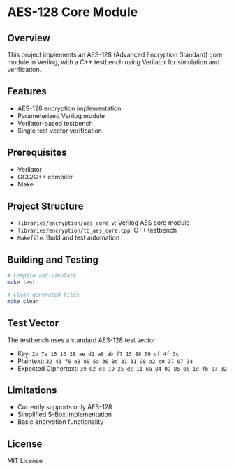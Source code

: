 # AES-128 Core Module

## Overview
This project implements an AES-128 (Advanced Encryption Standard) core module in Verilog, with a C++ testbench using Verilator for simulation and verification.

## Features
- AES-128 encryption implementation
- Parameterized Verilog module
- Verilator-based testbench
- Single test vector verification

## Prerequisites
- Verilator
- GCC/G++ compiler
- Make

## Project Structure
- `libraries/encryption/aes_core.v`: Verilog AES core module
- `libraries/encryption/tb_aes_core.cpp`: C++ testbench
- `Makefile`: Build and test automation

## Building and Testing
```bash
# Compile and simulate
make test

# Clean generated files
make clean
```

## Test Vector
The testbench uses a standard AES-128 test vector:
- Key: `2b 7e 15 16 28 ae d2 a6 ab f7 15 88 09 cf 4f 3c`
- Plaintext: `32 43 f6 a8 88 5a 30 8d 31 31 98 a2 e0 37 07 34`
- Expected Ciphertext: `39 02 dc 19 25 dc 11 6a 84 09 85 0b 1d fb 97 32`

## Limitations
- Currently supports only AES-128
- Simplified S-Box implementation
- Basic encryption functionality

## License
MIT License 